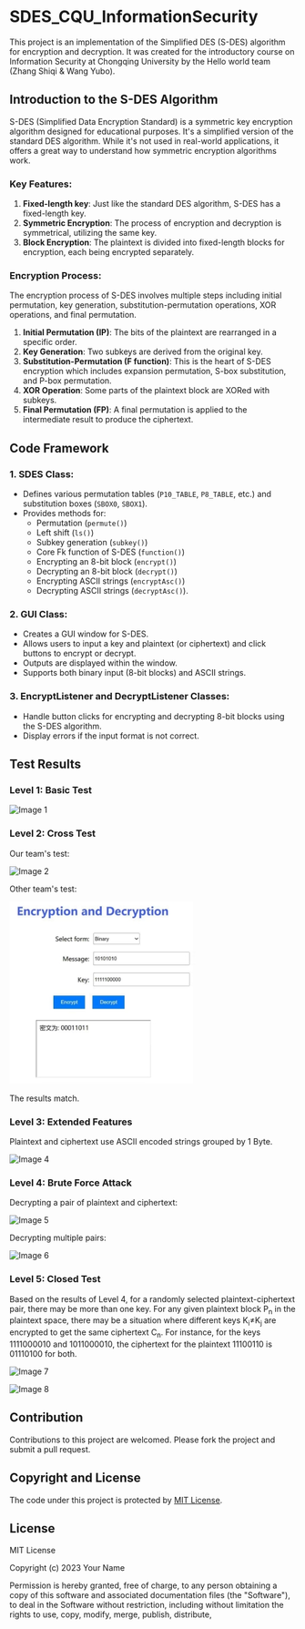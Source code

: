 # SDES_CQU_InformationSecurity

This project is an implementation of the Simplified DES (S-DES) algorithm for encryption and decryption. It was created for the introductory course on Information Security at Chongqing University by the Hello world team (Zhang Shiqi & Wang Yubo).

## Introduction to the S-DES Algorithm

S-DES (Simplified Data Encryption Standard) is a symmetric key encryption algorithm designed for educational purposes. It's a simplified version of the standard DES algorithm. While it's not used in real-world applications, it offers a great way to understand how symmetric encryption algorithms work.

### Key Features:

1. **Fixed-length key**: Just like the standard DES algorithm, S-DES has a fixed-length key.
2. **Symmetric Encryption**: The process of encryption and decryption is symmetrical, utilizing the same key.
3. **Block Encryption**: The plaintext is divided into fixed-length blocks for encryption, each being encrypted separately.

### Encryption Process:

The encryption process of S-DES involves multiple steps including initial permutation, key generation, substitution-permutation operations, XOR operations, and final permutation.

1. **Initial Permutation (IP)**: The bits of the plaintext are rearranged in a specific order.
2. **Key Generation**: Two subkeys are derived from the original key.
3. **Substitution-Permutation (F function)**: This is the heart of S-DES encryption which includes expansion permutation, S-box substitution, and P-box permutation.
4. **XOR Operation**: Some parts of the plaintext block are XORed with subkeys.
5. **Final Permutation (FP)**: A final permutation is applied to the intermediate result to produce the ciphertext.

## Code Framework

### 1. SDES Class:

- Defines various permutation tables (`P10_TABLE`, `P8_TABLE`, etc.) and substitution boxes (`SBOX0`, `SBOX1`).
- Provides methods for:
  - Permutation (`permute()`)
  - Left shift (`ls()`)
  - Subkey generation (`subkey()`)
  - Core Fk function of S-DES (`function()`)
  - Encrypting an 8-bit block (`encrypt()`)
  - Decrypting an 8-bit block (`decrypt()`)
  - Encrypting ASCII strings (`encryptAsc()`)
  - Decrypting ASCII strings (`decryptAsc()`).

### 2. GUI Class:

- Creates a GUI window for S-DES.
- Allows users to input a key and plaintext (or ciphertext) and click buttons to encrypt or decrypt.
- Outputs are displayed within the window.
- Supports both binary input (8-bit blocks) and ASCII strings.

### 3. EncryptListener and DecryptListener Classes:

- Handle button clicks for encrypting and decrypting 8-bit blocks using the S-DES algorithm.
- Display errors if the input format is not correct.

## Test Results

### Level 1: Basic Test

![Image 1](./image/Aspose.Words.20dec90a-5223-4db2-bf59-b71e92b7562a.001.png)

### Level 2: Cross Test

Our team's test:

![Image 2](./image/Aspose.Words.20dec90a-5223-4db2-bf59-b71e92b7562a.002.png)

Other team's test:

![Image 3](./image/Aspose.Words.20dec90a-5223-4db2-bf59-b71e92b7562a.003.jpeg)

The results match.

### Level 3: Extended Features

Plaintext and ciphertext use ASCII encoded strings grouped by 1 Byte.

![Image 4](./image/Aspose.Words.20dec90a-5223-4db2-bf59-b71e92b7562a.004.png)

### Level 4: Brute Force Attack

Decrypting a pair of plaintext and ciphertext:

![Image 5](./image/Aspose.Words.20dec90a-5223-4db2-bf59-b71e92b7562a.005.png)

Decrypting multiple pairs:

![Image 6](./image/Aspose.Words.20dec90a-5223-4db2-bf59-b71e92b7562a.006.png)

### Level 5: Closed Test

Based on the results of Level 4, for a randomly selected plaintext-ciphertext pair, there may be more than one key. For any given plaintext block P<sub>n</sub> in the plaintext space, there may be a situation where different keys K<sub>i</sub>≠K<sub>j</sub> are encrypted to get the same ciphertext C<sub>n</sub>. For instance, for the keys 1111000010 and 1011000010, the ciphertext for the plaintext 11100110 is 01110100 for both.

![Image 7](./image/Aspose.Words.20dec90a-5223-4db2-bf59-b71e92b7562a.007.png)

![Image 8](./image/Aspose.Words.20dec90a-5223-4db2-bf59-b71e92b7562a.008.png)

## Contribution

Contributions to this project are welcomed. Please fork the project and submit a pull request.

## Copyright and License

The code under this project is protected by [MIT License](LICENSE).

## License

MIT License

Copyright (c) 2023 Your Name

Permission is hereby granted, free of charge, to any person obtaining a copy
of this software and associated documentation files (the "Software"), to deal
in the Software without restriction, including without limitation the rights
to use, copy, modify, merge, publish, distribute,
